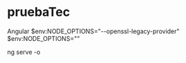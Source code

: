 # pruebaTec

Angular
$env:NODE_OPTIONS="--openssl-legacy-provider"
$env:NODE_OPTIONS=""

ng serve -o